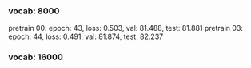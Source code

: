 ### vocab: 8000
pretrain 00: epoch: 43, loss: 0.503, val: 81.488, test: 81.881
pretrain 03: epoch: 44, loss: 0.491, val: 81.874, test: 82.237

### vocab: 16000



